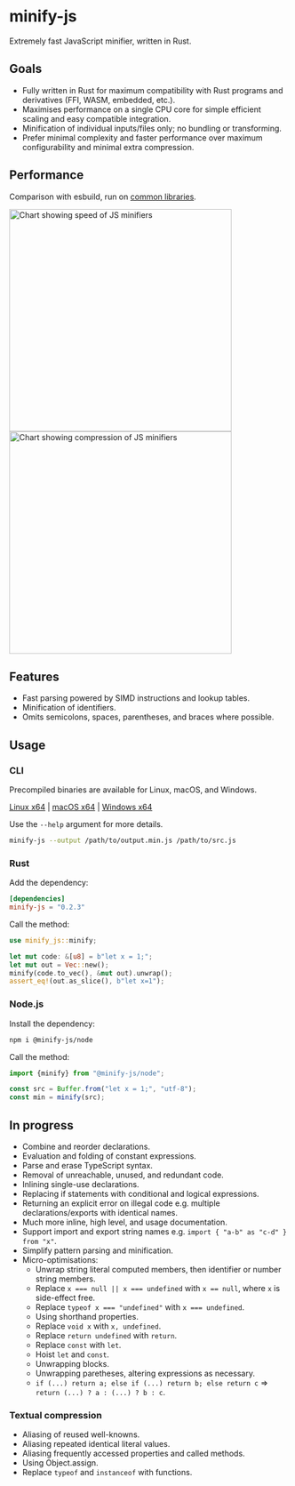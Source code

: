 # minify-js

Extremely fast JavaScript minifier, written in Rust.

## Goals

- Fully written in Rust for maximum compatibility with Rust programs and derivatives (FFI, WASM, embedded, etc.).
- Maximises performance on a single CPU core for simple efficient scaling and easy compatible integration.
- Minification of individual inputs/files only; no bundling or transforming.
- Prefer minimal complexity and faster performance over maximum configurability and minimal extra compression.

## Performance

Comparison with esbuild, run on [common libraries](./bench).

<img width="400" alt="Chart showing speed of JS minifiers" src="https://static.wilsonl.in/minify-js/bench/0.2.3/total-times.svg"><img width="400" alt="Chart showing compression of JS minifiers" src="https://static.wilsonl.in/minify-js/bench/0.2.3/average-sizes.svg">

## Features

- Fast parsing powered by SIMD instructions and lookup tables.
- Minification of identifiers.
- Omits semicolons, spaces, parentheses, and braces where possible.

## Usage

### CLI

Precompiled binaries are available for Linux, macOS, and Windows.

[Linux x64](https://static.wilsonl.in/minify-js/cli/0.2.3/linux-x86_64/minify-js) |
[macOS x64](https://static.wilsonl.in/minify-js/cli/0.2.3/macos-x86_64/minify-js) |
[Windows x64](https://static.wilsonl.in/minify-js/cli/0.2.3/windows-x86_64/minify-js.exe)

Use the `--help` argument for more details.

```bash
minify-js --output /path/to/output.min.js /path/to/src.js
```

### Rust

Add the dependency:

```toml
[dependencies]
minify-js = "0.2.3"
```

Call the method:

```rust
use minify_js::minify;

let mut code: &[u8] = b"let x = 1;";
let mut out = Vec::new();
minify(code.to_vec(), &mut out).unwrap();
assert_eq!(out.as_slice(), b"let x=1");
```

### Node.js

Install the dependency:

```bash
npm i @minify-js/node
```

Call the method:

```typescript
import {minify} from "@minify-js/node";

const src = Buffer.from("let x = 1;", "utf-8");
const min = minify(src);
```

## In progress

- Combine and reorder declarations.
- Evaluation and folding of constant expressions.
- Parse and erase TypeScript syntax.
- Removal of unreachable, unused, and redundant code.
- Inlining single-use declarations.
- Replacing if statements with conditional and logical expressions.
- Returning an explicit error on illegal code e.g. multiple declarations/exports with identical names.
- Much more inline, high level, and usage documentation.
- Support import and export string names e.g. `import { "a-b" as "c-d" } from "x"`.
- Simplify pattern parsing and minification.
- Micro-optimisations:
  - Unwrap string literal computed members, then identifier or number string members.
  - Replace `x === null || x === undefined` with `x == null`, where `x` is side-effect free.
  - Replace `typeof x === "undefined"` with `x === undefined`.
  - Using shorthand properties.
  - Replace `void x` with `x, undefined`.
  - Replace `return undefined` with `return`.
  - Replace `const` with `let`.
  - Hoist `let` and `const`.
  - Unwrapping blocks.
  - Unwrapping paretheses, altering expressions as necessary.
  - `if (...) return a; else if (...) return b; else return c` => `return (...) ? a : (...) ? b : c`.

### Textual compression

- Aliasing of reused well-knowns.
- Aliasing repeated identical literal values.
- Aliasing frequently accessed properties and called methods.
- Using Object.assign.
- Replace `typeof` and `instanceof` with functions.
